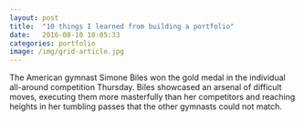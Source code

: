 ```yaml
---
layout: post
title:  "10 things I learned from building a portfolio"
date:   2016-08-10 10:05:33
categories: portfolio
image: /img/grid-article.jpg
---
```

The American gymnast Simone Biles won the gold medal in the individual all-around competition Thursday. Biles showcased an arsenal of difficult moves, executing them more masterfully than her competitors and reaching heights in her tumbling passes that the other gymnasts could not match.
